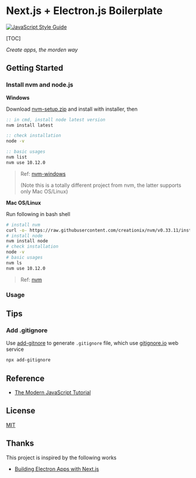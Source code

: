 # Next.js + Electron.js Boilerplate

[![JavaScript Style Guide](https://img.shields.io/badge/code_style-standard-brightgreen.svg)](https://standardjs.com)

[TOC]

*Create apps, the morden way*

## Getting Started

### Install nvm and node.js

**Windows**

Download [nvm-setup.zip](https://github.com/coreybutler/nvm-windows/releases) and install with installer, then

```cmd
:: in cmd, install node latest version
nvm install latest

:: check installation
node -v

:: basic usages
nvm list
nvm use 10.12.0
```

> Ref: [nvm-windows](https://github.com/coreybutler/nvm-windows)
>
> (Note this is a totally different project from nvm, the latter supports only Mac OS/Linux)

**Mac OS/Linux**

Run following in bash shell

```bash
# install nvm
curl -o- https://raw.githubusercontent.com/creationix/nvm/v0.33.11/install.sh | bash
# install node
nvm install node
# check installation
node -v
# basic usages
nvm ls
nvm use 10.12.0
```

> Ref: [nvm](https://github.com/creationix/nvm)

### Usage



## Tips

### Add .gitignore

Use [add-gitnore](https://github.com/TejasQ/add-gitignore) to generate `.gitignore` file, which use [gitignore.io](https://www.gitignore.io/) web service

``` bash
npx add-gitignore
```

## Reference

- [The Modern JavaScript Tutorial](https://javascript.info/)

## License

[MIT](https://choosealicense.com/licenses/mit/)

## Thanks

This project is inspired by the following works

- [Building Electron Apps with Next.js](https://leo.im/2017/electron-next)
